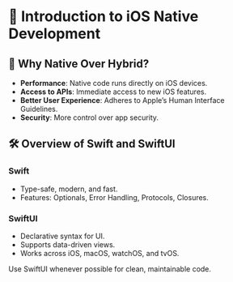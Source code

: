 # 📱 Introduction to iOS Native Development

## 📌 Why Native Over Hybrid?
- **Performance**: Native code runs directly on iOS devices.
- **Access to APIs**: Immediate access to new iOS features.
- **Better User Experience**: Adheres to Apple’s Human Interface Guidelines.
- **Security**: More control over app security.

## 🛠️ Overview of Swift and SwiftUI

### Swift
- Type-safe, modern, and fast.
- Features: Optionals, Error Handling, Protocols, Closures.

### SwiftUI
- Declarative syntax for UI.
- Supports data-driven views.
- Works across iOS, macOS, watchOS, and tvOS.

Use SwiftUI whenever possible for clean, maintainable code.